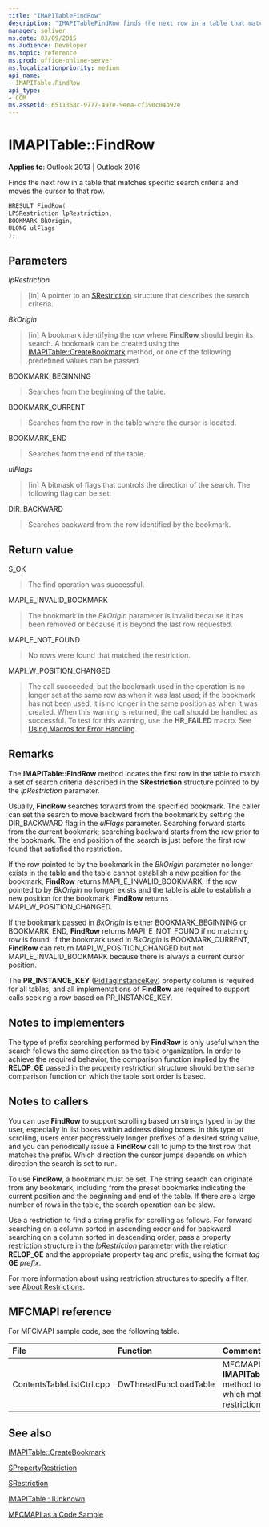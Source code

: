 ```yaml
---
title: "IMAPITableFindRow"
description: "IMAPITableFindRow finds the next row in a table that matches specific search criteria and moves the cursor to that row."
manager: soliver
ms.date: 03/09/2015
ms.audience: Developer
ms.topic: reference
ms.prod: office-online-server
ms.localizationpriority: medium
api_name:
- IMAPITable.FindRow
api_type:
- COM
ms.assetid: 6511368c-9777-497e-9eea-cf390c04b92e
---
```


# IMAPITable::FindRow

  
  
**Applies to**: Outlook 2013 | Outlook 2016 
  
Finds the next row in a table that matches specific search criteria and moves the cursor to that row.
  
```cpp
HRESULT FindRow(
LPSRestriction lpRestriction,
BOOKMARK BkOrigin,
ULONG ulFlags
);
```

## Parameters

 _lpRestriction_
  
> [in] A pointer to an [SRestriction](srestriction.md) structure that describes the search criteria. 
    
 _BkOrigin_
  
> [in] A bookmark identifying the row where **FindRow** should begin its search. A bookmark can be created using the [IMAPITable::CreateBookmark](imapitable-createbookmark.md) method, or one of the following predefined values can be passed. 
    
BOOKMARK_BEGINNING 
  
> Searches from the beginning of the table. 
    
BOOKMARK_CURRENT 
  
> Searches from the row in the table where the cursor is located. 
    
BOOKMARK_END 
  
> Searches from the end of the table. 
    
 _ulFlags_
  
> [in] A bitmask of flags that controls the direction of the search. The following flag can be set:
    
DIR_BACKWARD 
  
> Searches backward from the row identified by the bookmark.
    
## Return value

S_OK 
  
> The find operation was successful.
    
MAPI_E_INVALID_BOOKMARK 
  
> The bookmark in the _BkOrigin_ parameter is invalid because it has been removed or because it is beyond the last row requested. 
    
MAPI_E_NOT_FOUND 
  
> No rows were found that matched the restriction.
    
MAPI_W_POSITION_CHANGED
  
> The call succeeded, but the bookmark used in the operation is no longer set at the same row as when it was last used; if the bookmark has not been used, it is no longer in the same position as when it was created. When this warning is returned, the call should be handled as successful. To test for this warning, use the **HR_FAILED** macro. See [Using Macros for Error Handling](using-macros-for-error-handling.md).
    
## Remarks

The **IMAPITable::FindRow** method locates the first row in the table to match a set of search criteria described in the **SRestriction** structure pointed to by the  _lpRestriction_ parameter. 
  
Usually, **FindRow** searches forward from the specified bookmark. The caller can set the search to move backward from the bookmark by setting the DIR_BACKWARD flag in the _ulFlags_ parameter. Searching forward starts from the current bookmark; searching backward starts from the row prior to the bookmark. The end position of the search is just before the first row found that satisfied the restriction. 
  
If the row pointed to by the bookmark in the _BkOrigin_ parameter no longer exists in the table and the table cannot establish a new position for the bookmark, **FindRow** returns MAPI_E_INVALID_BOOKMARK. If the row pointed to by  _BkOrigin_ no longer exists and the table is able to establish a new position for the bookmark, **FindRow** returns MAPI_W_POSITION_CHANGED. 
  
If the bookmark passed in  _BkOrigin_ is either BOOKMARK_BEGINNING or BOOKMARK_END, **FindRow** returns MAPI_E_NOT_FOUND if no matching row is found. If the bookmark used in  _BkOrigin_ is BOOKMARK_CURRENT, **FindRow** can return MAPI_W_POSITION_CHANGED but not MAPI_E_INVALID_BOOKMARK because there is always a current cursor position. 
  
The **PR_INSTANCE_KEY** ([PidTagInstanceKey](pidtaginstancekey-canonical-property.md)) property column is required for all tables, and all implementations of **FindRow** are required to support calls seeking a row based on PR_INSTANCE_KEY. 
  
## Notes to implementers

The type of prefix searching performed by **FindRow** is only useful when the search follows the same direction as the table organization. In order to achieve the required behavior, the comparison function implied by the **RELOP_GE** passed in the property restriction structure should be the same comparison function on which the table sort order is based. 
  
## Notes to callers

You can use **FindRow** to support scrolling based on strings typed in by the user, especially in list boxes within address dialog boxes. In this type of scrolling, users enter progressively longer prefixes of a desired string value, and you can periodically issue a **FindRow** call to jump to the first row that matches the prefix. Which direction the cursor jumps depends on which direction the search is set to run. 
  
To use **FindRow**, a bookmark must be set. The string search can originate from any bookmark, including from the preset bookmarks indicating the current position and the beginning and end of the table. If there are a large number of rows in the table, the search operation can be slow.
  
Use a restriction to find a string prefix for scrolling as follows. For forward searching on a column sorted in ascending order and for backward searching on a column sorted in descending order, pass a property restriction structure in the _lpRestriction_ parameter with the relation **RELOP_GE** and the appropriate property tag and prefix, using the format  _tag_ **GE** _prefix_. 
  
For more information about using restriction structures to specify a filter, see [About Restrictions](about-restrictions.md).
  
## MFCMAPI reference

For MFCMAPI sample code, see the following table.
  
|**File**|**Function**|**Comment**|
|:-----|:-----|:-----|
|ContentsTableListCtrl.cpp  <br/> |DwThreadFuncLoadTable  <br/> |MFCMAPI uses the **IMAPITable::FindRow** method to find rows which match a restriction. |
   
## See also



[IMAPITable::CreateBookmark](imapitable-createbookmark.md)
  
[SPropertyRestriction](spropertyrestriction.md)
  
[SRestriction](srestriction.md)
  
[IMAPITable : IUnknown](imapitableiunknown.md)


[MFCMAPI as a Code Sample](mfcmapi-as-a-code-sample.md)

